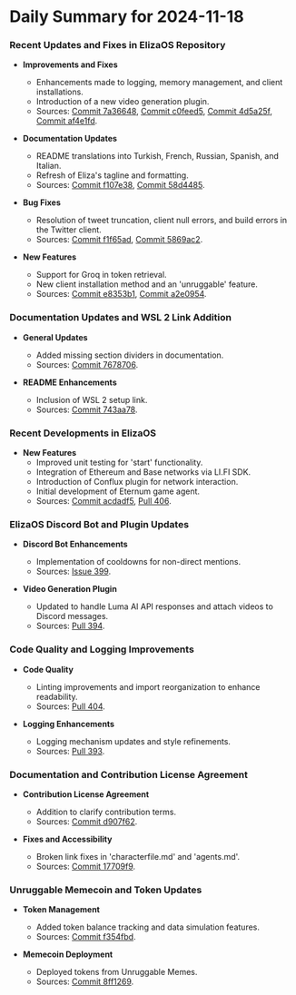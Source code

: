 # Daily Summary for 2024-11-18

### Recent Updates and Fixes in ElizaOS Repository

- **Improvements and Fixes**
  - Enhancements made to logging, memory management, and client installations.
  - Introduction of a new video generation plugin.
  - Sources: [Commit 7a36648](https://github.com/elizaOS/eliza/commit/7a3664810b4f1af22a87d6087946c4d1190f6616), [Commit c0feed5](https://github.com/elizaOS/eliza/commit/c0feed5c99b3d6a942ba3e1a4e331777f1a2db41), [Commit 4d5a25f](https://github.com/elizaOS/eliza/commit/4d5a25f93e40e377ab86853c8b602e9d53dc9414), [Commit af4e1fd](https://github.com/elizaOS/eliza/commit/af4e1fd1a25811352b0bfdaafa961f691638ee1c).

- **Documentation Updates**
  - README translations into Turkish, French, Russian, Spanish, and Italian.
  - Refresh of Eliza's tagline and formatting.
  - Sources: [Commit f107e38](https://github.com/elizaOS/eliza/commit/f107e3844df79075fbfdb527616edde0c3854f80), [Commit 58d4485](https://github.com/elizaOS/eliza/commit/58d4485888454342615539b4f1bd35f385069b60).

- **Bug Fixes**
  - Resolution of tweet truncation, client null errors, and build errors in the Twitter client.
  - Sources: [Commit f1f65ad](https://github.com/elizaOS/eliza/commit/f1f65adee8992270eb9e48f4c0fc99873bc2bbeb), [Commit 5869ac2](https://github.com/elizaOS/eliza/commit/5869ac2226042558a2c9d1c61da95b44dd0bbabb).

- **New Features**
  - Support for Groq in token retrieval.
  - New client installation method and an 'unruggable' feature.
  - Sources: [Commit e8353b1](https://github.com/elizaOS/eliza/commit/e8353b159b9b21e0a6ea50dd2fd14d642830e266), [Commit a2e0954](https://github.com/elizaOS/eliza/commit/a2e0954a5871eaace15dc9197fd7457b1b62064e).

### Documentation Updates and WSL 2 Link Addition

- **General Updates**
  - Added missing section dividers in documentation.
  - Sources: [Commit 7678706](https://github.com/elizaOS/eliza/commit/767870629b7ef0d1603118e473122326f88decea).

- **README Enhancements**
  - Inclusion of WSL 2 setup link.
  - Sources: [Commit 743aa78](https://github.com/elizaOS/eliza/commit/743aa784598e30675cb01e06acfa05d9b56c9a0f).

### Recent Developments in ElizaOS

- **New Features**
  - Improved unit testing for 'start' functionality.
  - Integration of Ethereum and Base networks via LI.FI SDK.
  - Introduction of Conflux plugin for network interaction.
  - Initial development of Eternum game agent.
  - Sources: [Commit acdadf5](https://github.com/elizaOS/eliza/commit/acdadf569e5dbdba9ff4b1f4d7d496c684515f1c), [Pull 406](https://github.com/elizaOS/eliza/pull/406).

### ElizaOS Discord Bot and Plugin Updates

- **Discord Bot Enhancements**
  - Implementation of cooldowns for non-direct mentions.
  - Sources: [Issue 399](https://github.com/elizaOS/eliza/issues/399).

- **Video Generation Plugin**
  - Updated to handle Luma AI API responses and attach videos to Discord messages.
  - Sources: [Pull 394](https://github.com/elizaOS/eliza/pull/394).

### Code Quality and Logging Improvements

- **Code Quality**
  - Linting improvements and import reorganization to enhance readability.
  - Sources: [Pull 404](https://github.com/elizaOS/eliza/pull/404).

- **Logging Enhancements**
  - Logging mechanism updates and style refinements.
  - Sources: [Pull 393](https://github.com/elizaOS/eliza/pull/393).

### Documentation and Contribution License Agreement

- **Contribution License Agreement**
  - Addition to clarify contribution terms.
  - Sources: [Commit d907f62](https://github.com/elizaOS/eliza/commit/d907f62077f7b475025b53b18cbdf92b047f327e).

- **Fixes and Accessibility**
  - Broken link fixes in 'characterfile.md' and 'agents.md'.
  - Sources: [Commit 17709f9](https://github.com/elizaOS/eliza/commit/17709f9bd178b0fe18bc5d7122d9453fa2e9dbf4).

### Unruggable Memecoin and Token Updates

- **Token Management**
  - Added token balance tracking and data simulation features.
  - Sources: [Commit f354fbd](https://github.com/elizaOS/eliza/commit/f354fbd6c69a23b9f1b8459e96b7d950265e985f).

- **Memecoin Deployment**
  - Deployed tokens from Unruggable Memes.
  - Sources: [Commit 8ff1269](https://github.com/elizaOS/eliza/commit/8ff12696b6251d5a9be78bdf3b42a7b261dc457a).
